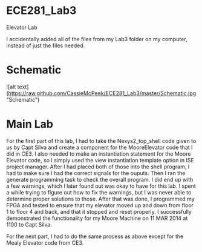 ECE281_Lab3
===========

Elevator Lab


I accidentally added all of the files from my Lab3 folder on my computer, instead of just the files needed.

# Schematic
![alt text] (https://raw.github.com/CassieMcPeek/ECE281_Lab3/master/Schematic.jpg "Schematic")


# Main Lab
For the first part of this lab, I had to take the Nexys2_top_shell code given to us by Capt Silva and create a component for the MooreElevator code that I did in CE3. I also needed to make an instantiation statement for the Moore Elevator code, so I simply used the view instantiation template option in ISE project manager. After I had placed both of those into the shell program, I had to make sure I had the correct signals for the ouputs. Then I ran the generate programming task to check the overall program. I did end up with a few warnings, which I later found out was okay to have for this lab. I spent a while trying to figure out how to fix the warnings, but I was never able to determine proper solutions to those. After that was done, I programmed my FPGA and tested to ensure that my elevator moved up and down from floor 1 to floor 4 and back, and that it stopped and reset properly. I successfully demonstrated the functionality for my Moore Machine on 11 MAR 2014 at 1100 to Capt Silva.

For the next part, I had to do the same process as above except for the Mealy Elevator code from CE3.
